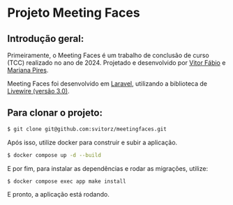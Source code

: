 # Projeto Meeting Faces

## Introdução geral:

Primeiramente, o Meeting Faces é um trabalho de conclusão de curso (TCC) realizado no ano de 2024. Projetado e desenvolvido por [Vitor Fábio](https://www.linkedin.com/in/svitorz) e [Mariana Pires](https://www.linkedin.com/in/mariana-pires-b59376331/).

Meeting Faces foi desenvolvido em [Laravel](https://laravel.com), utilizando a biblioteca de [Livewire (versão 3.0)](https://livewire.laravel.com/]).

## Para clonar o projeto:

```bash
$ git clone git@github.com:svitorz/meetingfaces.git
```

Após isso, utilize docker para construir e subir a aplicação.

```bash
$ docker compose up -d --build
```

E por fim, para instalar as dependências e rodar as migrações, utilize:

```bash
$ docker compose exec app make install
```

E pronto, a aplicação está rodando.
